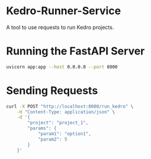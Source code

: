 # Kedro-Runner-Service
A tool to use requests to run Kedro projects.

# Running the FastAPI Server

```bash
uvicorn app:app --host 0.0.0.0 --port 8000
```

# Sending Requests

```bash
curl -X POST "http://localhost:8000/run_kedro" \
    -H "Content-Type: application/json" \
    -d '{
        "project": "project_1",
        "params": {
            "param1": "option1",
            "param2": 5
        }
    }'
```
